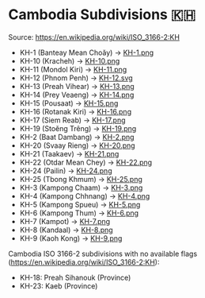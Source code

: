 # Cambodia Subdivisions 🇰🇭

Source: https://en.wikipedia.org/wiki/ISO_3166-2:KH

* KH-1 (Banteay Mean Choăy) -> [KH-1.png](https://github.com/amckenna41/iso3166-flag-icons/blob/main/iso3166-2-icons/KH/KH-1.png)
* KH-10 (Kracheh) -> [KH-10.png](https://github.com/amckenna41/iso3166-flag-icons/blob/main/iso3166-2-icons/KH/KH-10.png)
* KH-11 (Mondol Kiri) -> [KH-11.png](https://github.com/amckenna41/iso3166-flag-icons/blob/main/iso3166-2-icons/KH/KH-11.png)
* KH-12 (Phnom Penh) -> [KH-12.svg](https://github.com/amckenna41/iso3166-flag-icons/blob/main/iso3166-2-icons/KH/KH-12.svg)
* KH-13 (Preah Vihear) -> [KH-13.png](https://github.com/amckenna41/iso3166-flag-icons/blob/main/iso3166-2-icons/KH/KH-13.png)
* KH-14 (Prey Veaeng) -> [KH-14.png](https://github.com/amckenna41/iso3166-flag-icons/blob/main/iso3166-2-icons/KH/KH-14.png)
* KH-15 (Pousaat) -> [KH-15.png](https://github.com/amckenna41/iso3166-flag-icons/blob/main/iso3166-2-icons/KH/KH-15.png)
* KH-16 (Rotanak Kiri) -> [KH-16.png](https://github.com/amckenna41/iso3166-flag-icons/blob/main/iso3166-2-icons/KH/KH-16.png)
* KH-17 (Siem Reab) -> [KH-17.png](https://github.com/amckenna41/iso3166-flag-icons/blob/main/iso3166-2-icons/KH/KH-17.png)
* KH-19 (Stoĕng Trêng) -> [KH-19.png](https://github.com/amckenna41/iso3166-flag-icons/blob/main/iso3166-2-icons/KH/KH-19.png)
* KH-2 (Baat Dambang) -> [KH-2.png](https://github.com/amckenna41/iso3166-flag-icons/blob/main/iso3166-2-icons/KH/KH-2.png)
* KH-20 (Svaay Rieng) -> [KH-20.png](https://github.com/amckenna41/iso3166-flag-icons/blob/main/iso3166-2-icons/KH/KH-20.png)
* KH-21 (Taakaev) -> [KH-21.png](https://github.com/amckenna41/iso3166-flag-icons/blob/main/iso3166-2-icons/KH/KH-21.png)
* KH-22 (Otdar Mean Chey) -> [KH-22.png](https://github.com/amckenna41/iso3166-flag-icons/blob/main/iso3166-2-icons/KH/KH-22.png)
* KH-24 (Pailin) -> [KH-24.png](https://github.com/amckenna41/iso3166-flag-icons/blob/main/iso3166-2-icons/KH/KH-24.png)
* KH-25 (Tbong Khmum) -> [KH-25.png](https://github.com/amckenna41/iso3166-flag-icons/blob/main/iso3166-2-icons/KH/KH-25.png)
* KH-3 (Kampong Chaam) -> [KH-3.png](https://github.com/amckenna41/iso3166-flag-icons/blob/main/iso3166-2-icons/KH/KH-3.png)
* KH-4 (Kampong Chhnang) -> [KH-4.png](https://github.com/amckenna41/iso3166-flag-icons/blob/main/iso3166-2-icons/KH/KH-4.png)
* KH-5 (Kampong Spueu) -> [KH-5.png](https://github.com/amckenna41/iso3166-flag-icons/blob/main/iso3166-2-icons/KH/KH-5.png)
* KH-6 (Kampong Thum) -> [KH-6.png](https://github.com/amckenna41/iso3166-flag-icons/blob/main/iso3166-2-icons/KH/KH-6.png)
* KH-7 (Kampot) -> [KH-7.png](https://github.com/amckenna41/iso3166-flag-icons/blob/main/iso3166-2-icons/KH/KH-7.png)
* KH-8 (Kandaal) -> [KH-8.png](https://github.com/amckenna41/iso3166-flag-icons/blob/main/iso3166-2-icons/KH/KH-8.png)
* KH-9 (Kaoh Kong) -> [KH-9.png](https://github.com/amckenna41/iso3166-flag-icons/blob/main/iso3166-2-icons/KH/KH-9.png)

Cambodia ISO 3166-2 subdivisions with no available flags (https://en.wikipedia.org/wiki/ISO_3166-2:KH):

* KH-18: Preah Sihanouk (Province)
* KH-23: Kaeb (Province)
